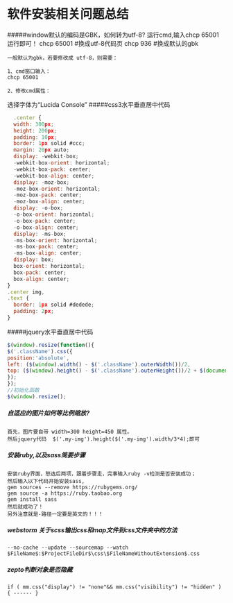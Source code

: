 # 软件安装相关问题总结


#####window默认的编码是GBK，如何转为utf-8?
    运行cmd,输入chcp 65001 运行即可！
    chcp 65001   #换成utf-8代码页
    chcp 936       #换成默认的gbk
    
    一般默认为gbk，若要修改成 utf-8，则需要：
 
    1、cmd窗口输入：
    chcp 65001
    
    2、修改cmd属性：
 
选择字体为“Lucida Console”
#####css3水平垂直居中代码
```javascript
  .center {
  width: 300px;
  height: 200px;
  padding: 10px;
  border: 1px solid #ccc;
  margin: 20px auto;
  display: -webkit-box;
  -webkit-box-orient: horizontal;
  -webkit-box-pack: center;
  -webkit-box-align: center;
  display: -moz-box;
  -moz-box-orient: horizontal;
  -moz-box-pack: center;
  -moz-box-align: center;
  display: -o-box;
  -o-box-orient: horizontal;
  -o-box-pack: center;
  -o-box-align: center;
  display: -ms-box;
  -ms-box-orient: horizontal;
  -ms-box-pack: center;
  -ms-box-align: center;
  display: box;
  box-orient: horizontal;
  box-pack: center;
  box-align: center;
}
.center img,
.text {
  border: 1px solid #dedede;
  padding: 2px;
}
```
#####jquery水平垂直居中代码
```javascript
$(window).resize(function(){ 
$('.className').css({ 
position:'absolute', 
left: ($(window).width() - $('.className').outerWidth())/2, 
top: ($(window).height() - $('.className').outerHeight())/2 + $(document).scrollTop() 
}); 
}); 
//初始化函数 
$(window).resize(); 
```

##### 自适应的图片如何等比例缩放?
    首先，图片要自带 width=300 height=450 属性。
    然后jquery代码  $('.my-img').height($('.my-img').width/3*4);即可
    
##### 安装ruby,以及sass简要步骤
    安装ruby界面，怒选后两项，跟着步骤走，完事输入ruby -v检测是否安装成功；
    然后输入以下代码开始安装sass,
    gem sources --remove https://rubygems.org/  
    gem source -a https://ruby.taobao.org  
    gem install sass  
    然后就成功了！
    另外注意就是-路径一定要是英文的！！！
##### webstorm 关于scss输出css和map文件到css文件夹中的方法
    --no-cache --update --sourcemap --watch $FileName$:$ProjectFileDir$\css\$FileNameWithoutExtension$.css
##### zepto判断对象是否隐藏
    if ( mm.css("display") != "none"&& mm.css("visibility") != "hidden" ) { ------ }
